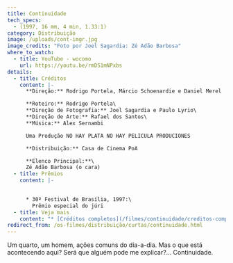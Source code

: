 ```yaml
---
title: Continuidade
tech_specs:
  - (1997, 16 mm, 4 min, 1.33:1)
category: Distribuição
image: /uploads/cont-imgr.jpg
image_credits: "Foto por Joel Sagardia: Zé Adão Barbosa"
where_to_watch:
  - title: YouTube - wocomo
    url: https://youtu.be/rmDS1mNPxbs
details:
  - title: Créditos
    content: |-
      **Direção:** Rodrigo Portela, Márcio Schoenardie e Daniel Merel

      **Roteiro:** Rodrigo Portela\
      **Direção de Fotografia:** Joel Sagardia e Paulo Lyrio\
      **Direção de Arte:** Rafael dos Santos\
      **Música:** Alex Sernambi

      Uma Produção NO HAY PLATA NO HAY PELICULA PRODUCIONES

      **Distribuição:** Casa de Cinema PoA

      **Elenco Principal:**\
      Zé Adão Barbosa (o cara)
  - title: Prêmios
    content: |-
      

      * 30º Festival de Brasília, 1997:\
        Prêmio especial do júri
  - title: Veja mais
    content: "* [C﻿réditos completos](/filmes/continuidade/creditos-completos)"
redirect_from: /os-filmes/distribuição/curtas/continuidade.html
---
```

Um quarto, um homem, ações comuns do dia-a-dia. Mas o que está acontecendo aqui? Será que alguém pode me explicar?... Continuidade.
